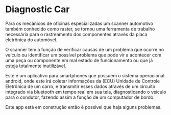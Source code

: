 # Diagnostic Car

Para os mecânicos de oficinas especializadas um scanner automotivo também conhecido como raster, se tornou uma ferramenta de trabalho necessária para o rastreamento dos componentes através da placa eletrônica do automóvel. 

O scanner tem a função de verificar causas de um problema que ocorre no veículo ou identificar um possível problema que pode vir a acontecer com uma peça ou componente em mal estado de funcionamento ou que já esteja totalmente inutilizável.

Este é um aplicativo para smartphones que possuem o sistema operacional android, onde este irá coletar informações da (ECU) Unidade de Controle Eletrônica de um carro, e transmitir esses dados através de um circuito integrado via bluetooth em tempo real em sua tela, diagnosticando o veiculo para o condutor, fazendo assim a função de um computador de bordo.

Este app está em construção então é possivel que haja alguns problemas.
